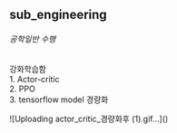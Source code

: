 <h2>sub_engineering</h2>
<h6>공학일반 수행</h6>
<p>강화학습함 </br>
    1. Actor-critic </br>
    2. PPO </br>
    3. tensorflow model 경량화 </br> </p>
![Uploading actor_critic_경량화후 (1).gif…]()
